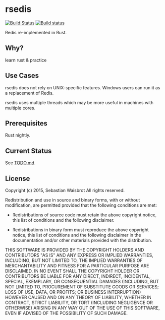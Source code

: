# rsedis

[![Build Status](https://travis-ci.org/seppo0010/rsedis.svg?branch=master)](https://travis-ci.org/seppo0010/rsedis)
[![Build status](https://ci.appveyor.com/api/projects/status/m9qeoc83m18q4656?svg=true)](https://ci.appveyor.com/project/seppo0011/rsedis)

Redis re-implemented in Rust.

## Why?

learn rust & practice

## Use Cases

rsedis does not rely on UNIX-specific features. Windows users can run it as a
replacement of Redis.

rsedis uses multiple threads which may be more useful in machines with multiple
cores.

## Prerequisites

Rust nightly.

## Current Status

See [TODO.md](TODO.md).

## License

Copyright (c) 2015, Sebastian Waisbrot
All rights reserved.

Redistribution and use in source and binary forms, with or without
modification, are permitted provided that the following conditions are met:

* Redistributions of source code must retain the above copyright notice, this
  list of conditions and the following disclaimer.

* Redistributions in binary form must reproduce the above copyright notice,
  this list of conditions and the following disclaimer in the documentation
  and/or other materials provided with the distribution.

THIS SOFTWARE IS PROVIDED BY THE COPYRIGHT HOLDERS AND CONTRIBUTORS "AS IS"
AND ANY EXPRESS OR IMPLIED WARRANTIES, INCLUDING, BUT NOT LIMITED TO, THE
IMPLIED WARRANTIES OF MERCHANTABILITY AND FITNESS FOR A PARTICULAR PURPOSE ARE
DISCLAIMED. IN NO EVENT SHALL THE COPYRIGHT HOLDER OR CONTRIBUTORS BE LIABLE
FOR ANY DIRECT, INDIRECT, INCIDENTAL, SPECIAL, EXEMPLARY, OR CONSEQUENTIAL
DAMAGES (INCLUDING, BUT NOT LIMITED TO, PROCUREMENT OF SUBSTITUTE GOODS OR
SERVICES; LOSS OF USE, DATA, OR PROFITS; OR BUSINESS INTERRUPTION) HOWEVER
CAUSED AND ON ANY THEORY OF LIABILITY, WHETHER IN CONTRACT, STRICT LIABILITY,
OR TORT (INCLUDING NEGLIGENCE OR OTHERWISE) ARISING IN ANY WAY OUT OF THE USE
OF THIS SOFTWARE, EVEN IF ADVISED OF THE POSSIBILITY OF SUCH DAMAGE.
